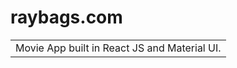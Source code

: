 # raybags.com
<table>
<tr>
<td>
  Movie App built in React JS and Material UI.
</td>
</tr>
</table>
